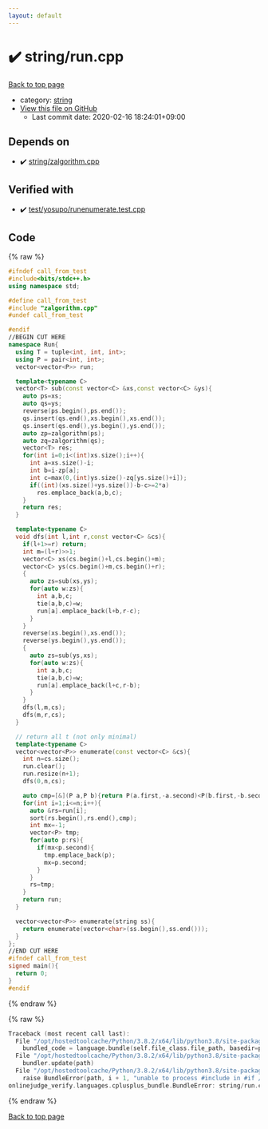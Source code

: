 ```yaml
---
layout: default
---
```


<!-- mathjax config similar to math.stackexchange -->
<script type="text/javascript" async
  src="https://cdnjs.cloudflare.com/ajax/libs/mathjax/2.7.5/MathJax.js?config=TeX-MML-AM_CHTML">
</script>
<script type="text/x-mathjax-config">
  MathJax.Hub.Config({
    TeX: { equationNumbers: { autoNumber: "AMS" }},
    tex2jax: {
      inlineMath: [ ['$','$'] ],
      processEscapes: true
    },
    "HTML-CSS": { matchFontHeight: false },
    displayAlign: "left",
    displayIndent: "2em"
  });
</script>

<script type="text/javascript" src="https://cdnjs.cloudflare.com/ajax/libs/jquery/3.4.1/jquery.min.js"></script>
<script src="https://cdn.jsdelivr.net/npm/jquery-balloon-js@1.1.2/jquery.balloon.min.js" integrity="sha256-ZEYs9VrgAeNuPvs15E39OsyOJaIkXEEt10fzxJ20+2I=" crossorigin="anonymous"></script>
<script type="text/javascript" src="../../assets/js/copy-button.js"></script>
<link rel="stylesheet" href="../../assets/css/copy-button.css" />


# :heavy_check_mark: string/run.cpp

<a href="../../index.html">Back to top page</a>

* category: <a href="../../index.html#b45cffe084dd3d20d928bee85e7b0f21">string</a>
* <a href="{{ site.github.repository_url }}/blob/master/string/run.cpp">View this file on GitHub</a>
    - Last commit date: 2020-02-16 18:24:01+09:00




## Depends on

* :heavy_check_mark: <a href="zalgorithm.cpp.html">string/zalgorithm.cpp</a>


## Verified with

* :heavy_check_mark: <a href="../../verify/test/yosupo/runenumerate.test.cpp.html">test/yosupo/runenumerate.test.cpp</a>


## Code

<a id="unbundled"></a>
{% raw %}
```cpp
#ifndef call_from_test
#include<bits/stdc++.h>
using namespace std;

#define call_from_test
#include "zalgorithm.cpp"
#undef call_from_test

#endif
//BEGIN CUT HERE
namespace Run{
  using T = tuple<int, int, int>;
  using P = pair<int, int>;
  vector<vector<P>> run;

  template<typename C>
  vector<T> sub(const vector<C> &xs,const vector<C> &ys){
    auto ps=xs;
    auto qs=ys;
    reverse(ps.begin(),ps.end());
    qs.insert(qs.end(),xs.begin(),xs.end());
    qs.insert(qs.end(),ys.begin(),ys.end());
    auto zp=zalgorithm(ps);
    auto zq=zalgorithm(qs);
    vector<T> res;
    for(int i=0;i<(int)xs.size();i++){
      int a=xs.size()-i;
      int b=i-zp[a];
      int c=max(0,(int)ys.size()-zq[ys.size()+i]);
      if((int)(xs.size()+ys.size())-b-c>=2*a)
        res.emplace_back(a,b,c);
    }
    return res;
  }

  template<typename C>
  void dfs(int l,int r,const vector<C> &cs){
    if(l+1>=r) return;
    int m=(l+r)>>1;
    vector<C> xs(cs.begin()+l,cs.begin()+m);
    vector<C> ys(cs.begin()+m,cs.begin()+r);
    {
      auto zs=sub(xs,ys);
      for(auto w:zs){
        int a,b,c;
        tie(a,b,c)=w;
        run[a].emplace_back(l+b,r-c);
      }
    }
    reverse(xs.begin(),xs.end());
    reverse(ys.begin(),ys.end());
    {
      auto zs=sub(ys,xs);
      for(auto w:zs){
        int a,b,c;
        tie(a,b,c)=w;
        run[a].emplace_back(l+c,r-b);
      }
    }
    dfs(l,m,cs);
    dfs(m,r,cs);
  }

  // return all t (not only minimal)
  template<typename C>
  vector<vector<P>> enumerate(const vector<C> &cs){
    int n=cs.size();
    run.clear();
    run.resize(n+1);
    dfs(0,n,cs);

    auto cmp=[&](P a,P b){return P(a.first,-a.second)<P(b.first,-b.second);};
    for(int i=1;i<=n;i++){
      auto &rs=run[i];
      sort(rs.begin(),rs.end(),cmp);
      int mx=-1;
      vector<P> tmp;
      for(auto p:rs){
        if(mx<p.second){
          tmp.emplace_back(p);
          mx=p.second;
        }
      }
      rs=tmp;
    }
    return run;
  }

  vector<vector<P>> enumerate(string ss){
    return enumerate(vector<char>(ss.begin(),ss.end()));
  }
};
//END CUT HERE
#ifndef call_from_test
signed main(){
  return 0;
}
#endif

```
{% endraw %}

<a id="bundled"></a>
{% raw %}
```cpp
Traceback (most recent call last):
  File "/opt/hostedtoolcache/Python/3.8.2/x64/lib/python3.8/site-packages/onlinejudge_verify/docs.py", line 340, in write_contents
    bundled_code = language.bundle(self.file_class.file_path, basedir=pathlib.Path.cwd())
  File "/opt/hostedtoolcache/Python/3.8.2/x64/lib/python3.8/site-packages/onlinejudge_verify/languages/cplusplus.py", line 168, in bundle
    bundler.update(path)
  File "/opt/hostedtoolcache/Python/3.8.2/x64/lib/python3.8/site-packages/onlinejudge_verify/languages/cplusplus_bundle.py", line 281, in update
    raise BundleError(path, i + 1, "unable to process #include in #if / #ifdef / #ifndef other than include guards")
onlinejudge_verify.languages.cplusplus_bundle.BundleError: string/run.cpp: line 6: unable to process #include in #if / #ifdef / #ifndef other than include guards

```
{% endraw %}

<a href="../../index.html">Back to top page</a>

